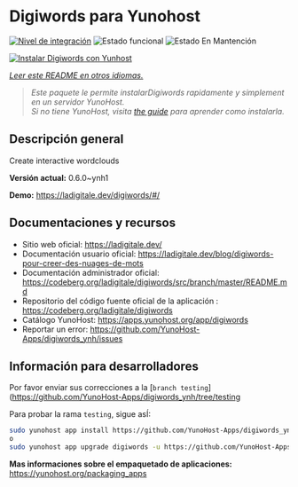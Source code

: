 <!--
Este archivo README esta generado automaticamente<https://github.com/YunoHost/apps/tree/master/tools/readme_generator>
No se debe editar a mano.
-->

# Digiwords para Yunohost

[![Nivel de integración](https://dash.yunohost.org/integration/digiwords.svg)](https://dash.yunohost.org/appci/app/digiwords) ![Estado funcional](https://ci-apps.yunohost.org/ci/badges/digiwords.status.svg) ![Estado En Mantención](https://ci-apps.yunohost.org/ci/badges/digiwords.maintain.svg)

[![Instalar Digiwords con Yunhost](https://install-app.yunohost.org/install-with-yunohost.svg)](https://install-app.yunohost.org/?app=digiwords)

*[Leer este README en otros idiomas.](./ALL_README.md)*

> *Este paquete le permite instalarDigiwords rapidamente y simplement en un servidor YunoHost.*  
> *Si no tiene YunoHost, visita [the guide](https://yunohost.org/install) para aprender como instalarla.*

## Descripción general

Create interactive wordclouds

**Versión actual:** 0.6.0~ynh1

**Demo:** <https://ladigitale.dev/digiwords/#/>
## Documentaciones y recursos

- Sitio web oficial: <https://ladigitale.dev/>
- Documentación usuario oficial: <https://ladigitale.dev/blog/digiwords-pour-creer-des-nuages-de-mots>
- Documentación administrador oficial: <https://codeberg.org/ladigitale/digiwords/src/branch/master/README.md>
- Repositorio del código fuente oficial de la aplicación : <https://codeberg.org/ladigitale/digiwords>
- Catálogo YunoHost: <https://apps.yunohost.org/app/digiwords>
- Reportar un error: <https://github.com/YunoHost-Apps/digiwords_ynh/issues>

## Información para desarrolladores

Por favor enviar sus correcciones a la [`branch testing`](https://github.com/YunoHost-Apps/digiwords_ynh/tree/testing

Para probar la rama `testing`, sigue asÍ:

```bash
sudo yunohost app install https://github.com/YunoHost-Apps/digiwords_ynh/tree/testing --debug
o
sudo yunohost app upgrade digiwords -u https://github.com/YunoHost-Apps/digiwords_ynh/tree/testing --debug
```

**Mas informaciones sobre el empaquetado de aplicaciones:** <https://yunohost.org/packaging_apps>
